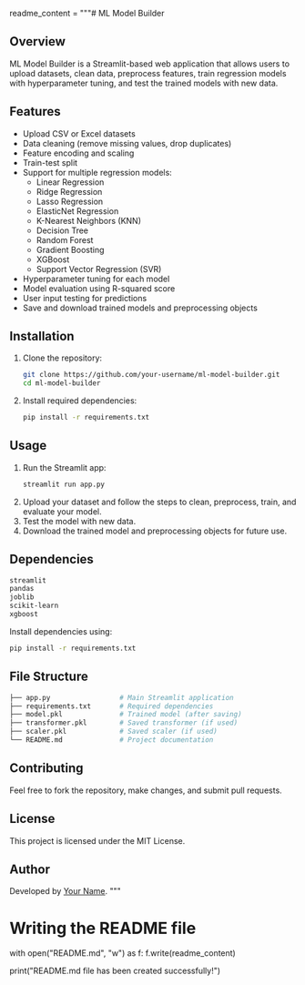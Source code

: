 readme_content = """# ML Model Builder

## Overview
ML Model Builder is a Streamlit-based web application that allows users to upload datasets, clean data, preprocess features, train regression models with hyperparameter tuning, and test the trained models with new data.

## Features
- Upload CSV or Excel datasets
- Data cleaning (remove missing values, drop duplicates)
- Feature encoding and scaling
- Train-test split
- Support for multiple regression models:
  - Linear Regression
  - Ridge Regression
  - Lasso Regression
  - ElasticNet Regression
  - K-Nearest Neighbors (KNN)
  - Decision Tree
  - Random Forest
  - Gradient Boosting
  - XGBoost
  - Support Vector Regression (SVR)
- Hyperparameter tuning for each model
- Model evaluation using R-squared score
- User input testing for predictions
- Save and download trained models and preprocessing objects

## Installation
1. Clone the repository:
   ```bash
   git clone https://github.com/your-username/ml-model-builder.git
   cd ml-model-builder
   ```
2. Install required dependencies:
   ```bash
   pip install -r requirements.txt
   ```

## Usage
1. Run the Streamlit app:
   ```bash
   streamlit run app.py
   ```
2. Upload your dataset and follow the steps to clean, preprocess, train, and evaluate your model.
3. Test the model with new data.
4. Download the trained model and preprocessing objects for future use.

## Dependencies
```bash
streamlit
pandas
joblib
scikit-learn
xgboost
```
Install dependencies using:
```bash
pip install -r requirements.txt
```

## File Structure
```bash
├── app.py                 # Main Streamlit application
├── requirements.txt       # Required dependencies
├── model.pkl              # Trained model (after saving)
├── transformer.pkl        # Saved transformer (if used)
├── scaler.pkl             # Saved scaler (if used)
└── README.md              # Project documentation
```

## Contributing
Feel free to fork the repository, make changes, and submit pull requests.

## License
This project is licensed under the MIT License.

## Author
Developed by [Your Name](https://github.com/your-username).
"""

# Writing the README file
with open("README.md", "w") as f:
    f.write(readme_content)

print("README.md file has been created successfully!")
